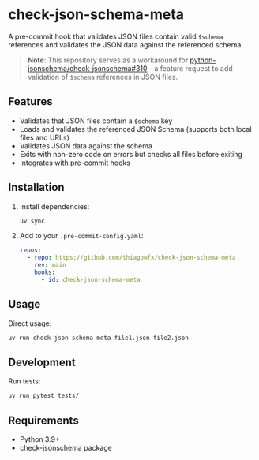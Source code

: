 # check-json-schema-meta

A pre-commit hook that validates JSON files contain valid `$schema` references and validates the JSON data against the referenced schema.

> **Note**: This repository serves as a workaround for [python-jsonschema/check-jsonschema#310](https://github.com/python-jsonschema/check-jsonschema/issues/310) - a feature request to add validation of `$schema` references in JSON files.

## Features

- Validates that JSON files contain a `$schema` key
- Loads and validates the referenced JSON Schema (supports both local files and URLs)
- Validates JSON data against the schema
- Exits with non-zero code on errors but checks all files before exiting
- Integrates with pre-commit hooks

## Installation

1. Install dependencies:
   ```bash
   uv sync
   ```

2. Add to your `.pre-commit-config.yaml`:
   ```yaml
   repos:
     - repo: https://github.com/thiagowfx/check-json-schema-meta
       rev: main
       hooks:
         - id: check-json-schema-meta
   ```

## Usage

Direct usage:
```bash
uv run check-json-schema-meta file1.json file2.json
```

## Development

Run tests:
```bash
uv run pytest tests/
```

## Requirements

- Python 3.9+
- check-jsonschema package
